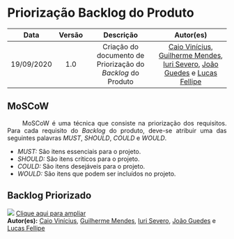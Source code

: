 # Priorização Backlog do Produto

|    Data    | Versão |                Descrição                |                     Autor(es)                     |
| :--------: | :----: | :-------------------------------------: | :-------------------------------------------: |
| 19/09/2020 |  1.0   | Criação do documento de Priorização do <i>Backlog</i> do Produto | [Caio Vinícius](https://github.com/caiovfernandes), [Guilherme Mendes](https://github.com/guilherme-mendes), [Iuri Severo](https://github.com/iurisevero), [João Guedes](https://github.com/sudjoao) e [Lucas Fellipe](https://github.com/lucasfcm9) |


## MoSCoW

<p align="justify"> &emsp;&emsp; MoSCoW é uma técnica que consiste na priorização dos requisitos. Para cada requisito do <i>Backlog</i> do produto, deve-se atribuir uma das seguintes palavras <i>MUST</i>, <i>SHOULD</i>, <i>COULD</i> e <i>WOULD</i>.</p>

* <i>MUST:</i> São itens essenciais para o projeto.
* <i>SHOULD:</i> São itens críticos para o projeto.
* <i>COULD:</i> São itens desejáveis para o projeto.
* <i>WOULD:</i> São itens que podem ser incluídos no projeto.

## Backlog Priorizado

<img src="https://user-images.githubusercontent.com/40740008/93689934-a998c580-faa9-11ea-86e2-3d928624bf68.png"/>
<a href="https://user-images.githubusercontent.com/40740008/93689934-a998c580-faa9-11ea-86e2-3d928624bf68.png"> Clique aqui para ampliar</a>
<br> 
<b>Autor(es):</b> <a href="https://github.com/caiovfernandes">Caio Vinícius</a>, <a href="https://github.com/guilherme-mendes">Guilherme Mendes</a>, <a href="https://github.com/iurisevero">Iuri Severo</a>, <a href="https://github.com/sudjoao">João Guedes</a> e <a href="https://github.com/lucasfcm9">Lucas Fellipe</a>